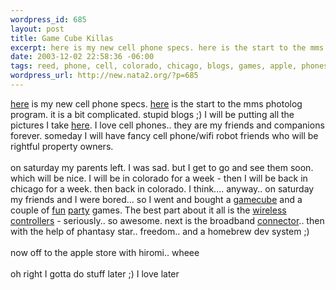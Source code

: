 ```yaml
--- 
wordpress_id: 685
layout: post
title: Game Cube Killas
excerpt: here is my new cell phone specs. here is the start to the mms photolog program. it is a bit complicated. stupid blogs ;) I will be putting all the pictures I take here. I love cell phones.. they a...
date: 2003-12-02 22:58:36 -06:00
tags: reed, phone, cell, colorado, chicago, blogs, games, apple, phones, hiromi, gamecube
wordpress_url: http://new.nata2.org/?p=685
---
```

<a href="http://www.clubsonyericsson.com/en/products_t610.shtml">here</a> is my new cell phone specs. <a href="http://nata2.info/?path=code%2Fmms2blog">here</a> is the start to the mms photolog program. it is a bit complicated. stupid blogs ;) I will be putting all the pictures I take <a href="http://nata2.info/?path=pictures%2Fmisc%2Fphone_camera%2Fphotolog">here</a>. I love cell phones.. they are my friends and companions forever. someday I will have fancy cell phone/wifi robot friends who will be rightful property owners. 
<br/><bR>
on saturday my parents left. I was sad. but I get to go and see them soon. which will be nice. I will be in colorado for a week - then I will be back in chicago for a week. then back in colorado. I think.... anyway.. on saturday my friends and I were bored... so I went and bought a <a href="http://www.nintendogamecube.com/">gamecube</a> and a couple of <a href="http://www.mariokart.com/launch/index.html">fun</a> <a href="http://www.marioparty.com/">party</a> games. The best part about it all is the <a href="http://www.nintendo.com/gcnlarge?gallery=accessory&amp;currentNo=5">wireless controllers</a> - seriously.. so awesome. next is the broadband <a href="http://www.nintendo.com/gcnlarge?gallery=accessory&amp;currentNo=7">connector</a>.. then with the help of phantasy star.. freedom.. and a homebrew dev system ;)<bR><br/>now off to the apple store with hiromi.. wheee<br/><br/>oh right I gotta do stuff later ;) I love later
